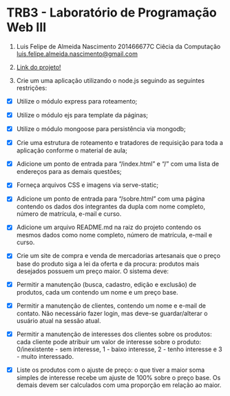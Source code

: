 # TRB3 - Laboratório de Programação Web III
1. Luis Felipe de Almeida Nascimento 201466677C
   Ciêcia da Computação
   luis.felipe.almeida.nascimento@gmail.com 

2. [Link do projeto!](https://trab3-web3-luisfelipe.herokuapp.com/)

3. Crie um uma aplicação utilizando o node.js seguindo as seguintes restrições:

- [x] Utilize o módulo express para roteamento;
- [x] Utilize o módulo ejs para template da páginas;
- [x] Utilize o módulo mongoose para persistência via mongodb;
- [x] Crie uma estrutura de roteamento e tratadores de requisição para toda a aplicação conforme o material de aula;
- [x] Adicione um ponto de entrada para “/index.html” e “/” com uma lista de endereços para as demais questões;
- [x] Forneça arquivos CSS e imagens via serve-static;
- [x] Adicione um ponto de entrada para “/sobre.html” com uma página contendo os dados dos integrantes da dupla com nome completo, número de matrícula, e-mail e curso.
- [x] Adicione um arquivo README.md na raiz do projeto contendo os mesmos dados como nome completo, número de matrícula, e-mail e curso.
- [x] Crie um site de compra e venda de mercadorias artesanais que o preço base do produto siga a lei da oferta e da procura: produtos mais desejados possuem um preço maior.
O sistema deve:
- [x] Permitir a manutenção (busca, cadastro, edição e exclusão) de produtos, cada um contendo um nome e um preço base.
- [x] Permitir a manutenção de clientes, contendo um nome e e-mail de contato. Não necessário fazer login, mas deve-se guardar/alterar o usuário atual na sessão atual.
- [x] Permitir a manutenção de interesses dos clientes sobre os produtos: cada cliente pode atribuir um valor de interesse sobre o produto: 0/inexistente - sem interesse, 1 - baixo interesse, 2 - tenho interesse e 3 - muito interessado.
- [x] Liste os produtos com o ajuste de preço: o que tiver a maior soma simples de interesse recebe um ajuste de 100% sobre o preço base. Os demais devem ser calculados com uma proporção em relação ao maior.

